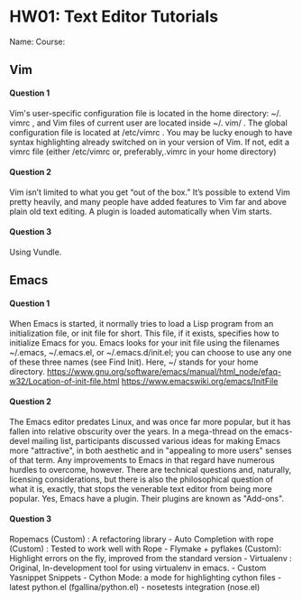 # HW01: Text Editor Tutorials

Name: <Michael Bonds>
Course: <Effective Programming>

## Vim

#### Question 1
Vim's user-specific configuration file is located in the home directory: ~/. vimrc , and Vim files of current user are located inside ~/. vim/ . The global configuration file is located at /etc/vimrc . You may be lucky enough to have syntax highlighting already switched on in your version of Vim. If not, edit a vimrc file (either /etc/vimrc or, preferably,.vimrc in your home directory) 
#### Question 2
Vim isn’t limited to what you get “out of the box.” It’s possible to extend Vim pretty heavily, and many people have added features to Vim far and above plain old text editing.
A plugin is loaded automatically when Vim starts.
#### Question 3
Using Vundle. 
## Emacs

#### Question 1
When Emacs is started, it normally tries to load a Lisp program from an initialization file, or init file for short. This file, if it exists, specifies how to initialize Emacs for you. Emacs looks for your init file using the filenames ~/.emacs, ~/.emacs.el, or ~/.emacs.d/init.el; you can choose to use any one of these three names (see Find Init). Here, ~/ stands for your home directory.
https://www.gnu.org/software/emacs/manual/html_node/efaq-w32/Location-of-init-file.html
https://www.emacswiki.org/emacs/InitFile

#### Question 2
The Emacs editor predates Linux, and was once far more popular, but it has fallen into relative obscurity over the years. In a mega-thread on the emacs-devel mailing list, participants discussed various ideas for making Emacs more "attractive", in both aesthetic and in "appealing to more users" senses of that term. Any improvements to Emacs in that regard have numerous hurdles to overcome, however. There are technical questions and, naturally, licensing considerations, but there is also the philosophical question of what it is, exactly, that stops the venerable text editor from being more popular.
Yes, Emacs have a plugin. Their plugins are known as "Add-ons".

#### Question 3
Ropemacs (Custom) : A refactoring library
    - Auto Completion with rope (Custom) : Tested to work well with Rope
    - Flymake + pyflakes (Custom): Highlight errors on the fly, improved
      from the standard version
    - Virtualenv : Original, In-development tool for using virtualenv in
      emacs.
    - Custom Yasnippet Snippets
    - Cython Mode: a mode for highlighting cython files
    - latest python.el (fgallina/python.el)
    - nosetests integration (nose.el)

